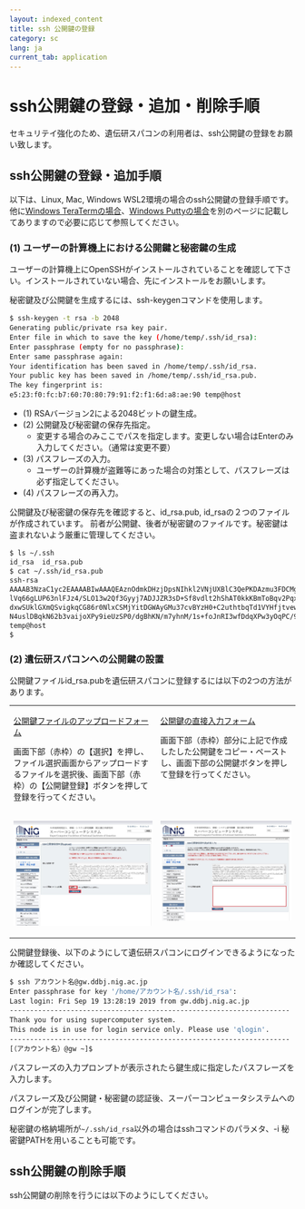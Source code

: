 ```yaml
---
layout: indexed_content
title: ssh 公開鍵の登録
category: sc
lang: ja
current_tab: application
---
```


# ssh公開鍵の登録・追加・削除手順

セキュリテイ強化のため、遺伝研スパコンの利用者は、ssh公開鍵の登録をお願い致します。

## ssh公開鍵の登録・追加手順

以下は、Linux, Mac, Windows WSL2環境の場合のssh公開鍵の登録手順です。他に[Windows TeraTermの場合](/sc/application/ssh_public_keys_teraterm.html)、[Windows Puttyの場合](/sc/application/ssh_public_keys_putty.html)を別のページに記載してありますので必要に応じて参照してください。


### (1) ユーザーの計算機上における公開鍵と秘密鍵の生成


ユーザーの計算機上にOpenSSHがインストールされていることを確認して下さい。インストールされていない場合、先にインストールをお願いします。


秘密鍵及び公開鍵を生成するには、ssh-keygenコマンドを使用します。

```bash
$ ssh-keygen -t rsa -b 2048                                                      (1)
Generating public/private rsa key pair.
Enter file in which to save the key (/home/temp/.ssh/id_rsa):                    (2)
Enter passphrase (empty for no passphrase):                                      (3)
Enter same passphrase again:                                                     (4)
Your identification has been saved in /home/temp/.ssh/id_rsa.
Your public key has been saved in /home/temp/.ssh/id_rsa.pub.
The key fingerprint is:
e5:23:f0:fc:b7:60:70:80:79:91:f2:f1:6d:a8:ae:90 temp@host
```
   
- (1) RSAバージョン2による2048ビットの鍵生成。
- (2) 公開鍵及び秘密鍵の保存先指定。
  - 変更する場合のみここでパスを指定します。変更しない場合はEnterのみ入力してください。（通常は変更不要）
- (3) パスフレーズの入力。
  - ユーザーの計算機が盗難等にあった場合の対策として、パスフレーズは必ず指定してください。
- (4) パスフレーズの再入力。


公開鍵及び秘密鍵の保存先を確認すると、id_rsa.pub, id_rsaの２つのファイルが作成されています。
前者が公開鍵、後者が秘密鍵のファイルです。秘密鍵は盗まれないよう厳重に管理してください。


```
$ ls ~/.ssh
id_rsa  id_rsa.pub
$ cat ~/.ssh/id_rsa.pub
ssh-rsa AAAAB3NzaC1yc2EAAAABIwAAAQEAznOdmkDHzjDpsNIhkl2VNjUXBlC3QePKDAzmu3FDCMgBYUDyiXAXLf85q25cy
lVq66gLUP63nlFJz4/SLO13w2Qf3Gyyj7ADJJZR3sD+Sf8vdlt2hShAT0kkKBmToBqv2Pqx2SfzRVedlyCE4YFieUVmZUkz95
dxwSUklGXmQSvigkqCG86r0NlxCSMjYitDGWAyGMu37cvBYzH0+C2uthtbqTd1VYHfjtvewySSZsvbVVnjLme0Ah2cAyifVaS
N4uslDBqkN62b3vaijoXPy9ieUzSP0/dgBhKN/m7yhnM/1s+foJnRI3wfDdqXPw3yOqPC/9EXrjnmdpEmpgMJTw== temp@host
$ 
```



### (2) 遺伝研スパコンへの公開鍵の設置

公開鍵ファイルid_rsa.pubを遺伝研スパコンに登録するには以下の2つの方法があります。

<table>
<tr valign="top">
<td>

[公開鍵ファイルのアップロードフォーム](https://sc2.ddbj.nig.ac.jp/index.php/ja-form-ssh-application-2)

画面下部（赤枠）の【選択】を押し、ファイル選択画面からアップロードするファイルを選択後、画面下部（赤枠）の【公開鍵登録】ボタンを押して登録を行ってください。

</td>
<td>

[公開鍵の直接入力フォーム](https://sc2.ddbj.nig.ac.jp/index.php/ja-form-ssh-application)

画面下部（赤枠）部分に上記で作成したした公開鍵をコピー・ペーストし、画面下部の公開鍵ボタンを押して登録を行ってください。

</td>
</tr>
<tr valign="top">
<td>

![](/assets/images/sc/sshupload.jpeg)


</td>
<td>

![](/assets/images/sc/sshdirectjpg.jpeg)

</td>
</tr>
</table>


公開鍵登録後、以下のようにして遺伝研スパコンにログインできるようになったか確認してください。

```bash
$ ssh アカウント名@gw.ddbj.nig.ac.jp
Enter passphrase for key '/home/アカウント名/.ssh/id_rsa':
Last login: Fri Sep 19 13:28:19 2019 from gw.ddbj.nig.ac.jp
---------------------------------------------------------------------
Thank you for using supercomputer system.
This node is in use for login service only. Please use 'qlogin'.
---------------------------------------------------------------------
[（アカウント名）@gw ~]$
```

パスフレーズの入力プロンプトが表示されたら鍵生成に指定したパスフレーズを入力します。

パスフレーズ及び公開鍵・秘密鍵の認証後、スーパーコンピュータシステムへのログインが完了します。

秘密鍵の格納場所が`~/.ssh/id_rsa`以外の場合はsshコマンドのパラメタ、-i 秘密鍵PATHを用いることも可能です。


## ssh公開鍵の削除手順

ssh公開鍵の削除を行うには以下のようにしてください。
